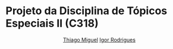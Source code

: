 # Projeto da Disciplina de Tópicos Especiais II (C318)

<p align="center">
 <a href="https://github.com/ThiagoMiguel7">Thiago Miguel</a>
 <a href="https://github.com/igu1nho">Igor Rodrigues</a>
</p>
